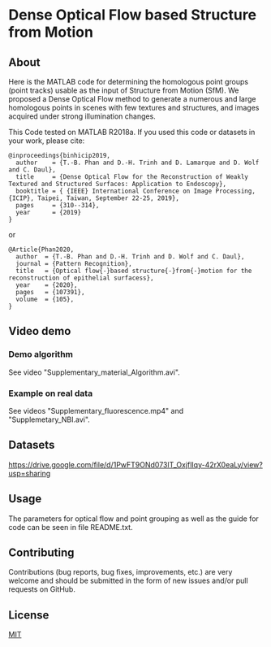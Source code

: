 # Dense Optical Flow based Structure from Motion

## About
Here is the MATLAB code for determining the homologous point groups (point tracks) usable as the input of Structure from Motion (SfM). We proposed a Dense Optical Flow method to generate a numerous and large homologous points in scenes with few textures and structures, and images acquired under strong illumination changes.

This Code tested on MATLAB R2018a.  If you used this code or datasets in your work, please cite:
```
@inproceedings{binhicip2019,
  author    = {T.-B. Phan and D.-H. Trinh and D. Lamarque and D. Wolf and C. Daul},
  title     = {Dense Optical Flow for the Reconstruction of Weakly Textured and Structured Surfaces: Application to Endoscopy},
  booktitle = { {IEEE} International Conference on Image Processing, {ICIP}, Taipei, Taiwan, September 22-25, 2019},
  pages     = {310--314},
  year      = {2019}
}
```
or 
```
@Article{Phan2020,
  author  = {T.-B. Phan and D.-H. Trinh and D. Wolf and C. Daul},
  journal = {Pattern Recognition},
  title   = {Optical flow{-}based structure{-}from{-}motion for the reconstruction of epithelial surfacess},
  year    = {2020},
  pages   = {107391},
  volume  = {105},
}
```
## Video demo
### Demo algorithm
See video "Supplementary_material_Algorithm.avi".
### Example on real data
See videos "Supplementary_fluorescence.mp4" and "Supplemetary_NBI.avi".
## Datasets
https://drive.google.com/file/d/1PwFT9ONd073lT_OxjflIqy-42rX0eaLy/view?usp=sharing

## Usage

The parameters for optical flow and point grouping as well as the guide for code can be seen in file README.txt.

## Contributing

Contributions (bug reports, bug fixes, improvements, etc.) are very welcome and should be submitted in the form of new issues and/or pull requests on GitHub.

## License

[MIT](https://choosealicense.com/licenses/mit/)
